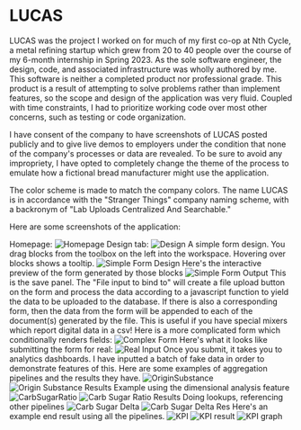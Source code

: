 # LUCAS

LUCAS was the project I worked on for much of my first co-op at Nth Cycle, a metal refining startup which grew from 20 to 40 people over the course of my 6-month internship in Spring 2023. As the sole software engineer, the design, code, and associated infrastructure was wholly authored by me. This software is neither a completed product nor professional grade. This product is a result of attempting to solve problems rather than implement features, so the scope and design of the application was very fluid. Coupled with time constraints, I had to prioritize working code over most other concerns, such as testing or code organization.

I have consent of the company to have screenshots of LUCAS posted publicly and to give live demos to employers under the condition that none of the company's processes or data are revealed. To be sure to avoid any impropriety, I have opted to completely change the theme of the process to emulate how a fictional bread manufacturer might use the application.

The color scheme is made to match the company colors. The name LUCAS is in accordance with the "Stranger Things" company naming scheme, with a backronym of "Lab Uploads Centralized And Searchable."

Here are some screenshots of the application:

Homepage:
![Homepage](res/home.png)
Design tab:
![Design](res/design.png)
A simple form design. You drag blocks from the toolbox on the left into the workspace. Hovering over blocks shows a tooltip.
![Simple Form Design](res/simpleformblockly.png)
Here's the interactive preview of the form generated by those blocks
![Simple Form Output](res/simpleformresult.png)
This is the save panel. The "File input to bind to" will create a file upload button on the form and process the data according to a javascript function to yield the data to be uploaded to the database. If there is also a corresponding form, then the data from the form will be appended to each of the document(s) generated by the file. This is useful if you have special mixers which report digital data in a csv!
Here is a more complicated form which conditionally renders fields:
![Complex Form](res/complexform.gif)
Here's what it looks like submitting the form for real:
![Real Input](res/realinput.gif)
Once you submit, it takes you to analytics dashboards. I have inputted a batch of fake data in order to demonstrate features of this. Here are some examples of aggregation pipelines and the results they have.
![OriginSubstance](res/originsubstance.png)
![Origin Substance Results](res/originsubstanceres.png)
Example using the dimensional analysis feature
![CarbSugarRatio](res/carbsugarratio.png)
![Carb Sugar Ratio Results](res/carbsugarratiores.png)
Doing lookups, referencing other pipelines
![Carb Sugar Delta](res/carbsugardelta.png)
![Carb Sugar Delta Res](res/carbsugardeltares.png)
Here's an example end result using all the pipelines.
![KPI](res/kpi.png)
![KPI result](res/kpires.png)
![KPI graph](res/kpigraph.png)